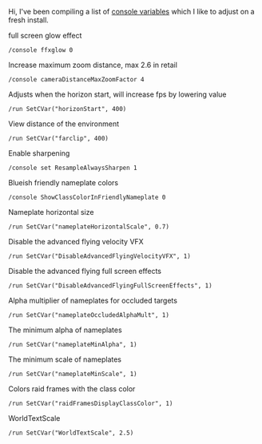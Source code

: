 Hi, I've been compiling a list of [console variables](https://warcraft.wiki.gg/wiki/Console_variables) which I like to adjust on a fresh install.

full screen glow effect
```
/console ffxglow 0
```

Increase maximum zoom distance, max 2.6 in retail
```
/console cameraDistanceMaxZoomFactor 4
```

Adjusts when the horizon start, will increase fps by lowering value
```
/run SetCVar("horizonStart", 400)
```

View distance of the environment
```
/run SetCVar("farclip", 400)
```

Enable sharpening 
```
/console set ResampleAlwaysSharpen 1
```

Blueish friendly nameplate colors
```
/console ShowClassColorInFriendlyNameplate 0
```

Nameplate horizontal size
```
/run SetCVar("nameplateHorizontalScale", 0.7)
```

Disable the advanced flying velocity VFX
```
/run SetCVar("DisableAdvancedFlyingVelocityVFX", 1)
```

Disable the advanced flying full screen effects
```
/run SetCVar("DisableAdvancedFlyingFullScreenEffects", 1)
```

Alpha multiplier of nameplates for occluded targets
```
/run SetCVar("nameplateOccludedAlphaMult", 1)
```

The minimum alpha of nameplates
```
/run SetCVar("nameplateMinAlpha", 1)
```

The minimum scale of nameplates
```
/run SetCVar("nameplateMinScale", 1)
```

Colors raid frames with the class color
```
/run SetCVar("raidFramesDisplayClassColor", 1)
```

WorldTextScale
```
/run SetCVar("WorldTextScale", 2.5)
```


